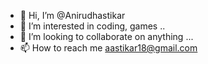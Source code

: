 - 👋 Hi, I’m @Anirudhastikar
- 👀 I’m interested in coding, games ..
- 💞️ I’m looking to collaborate on anything ...
- 📫 How to reach me aastikar18@gmail.com

<!---
Anirudhastikar/Anirudhastikar is a ✨ special ✨ repository because its `README.md` (this file) appears on your GitHub profile.
You can click the Preview link to take a look at your changes.
--->
